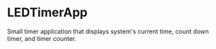 LEDTimerApp
===========

Small timer application that displays system's current time, count down timer, and timer counter.